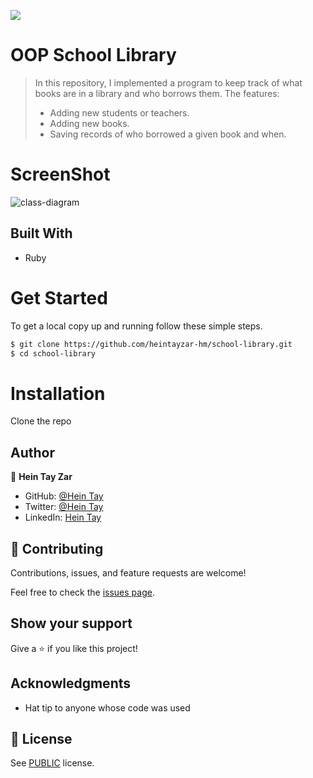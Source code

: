 ![](https://img.shields.io/badge/school-library-blue)

# OOP School Library

> In this repository, I implemented a program to keep track of what books are in a library and who borrows them. The features:
> - Adding new students or teachers.
> - Adding new books.
> - Saving records of who borrowed a given book and when.


# ScreenShot
![class-diagram](https://raw.githubusercontent.com/microverseinc/curriculum-ruby/main/oop/images/uml_class_diagram.png?token=GHSAT0AAAAAAB5QW2PM5QYRYW74ZK27HOAKY6ZGTBA)


## Built With

- Ruby

# Get Started
To get a local copy up and running follow these simple steps.

```bash
$ git clone https://github.com/heintayzar-hm/school-library.git
$ cd school-library

```

# Installation
Clone the repo

## Author

👤 **Hein Tay Zar**

- GitHub: [@Hein Tay](https://github.com/heintayzar-hm)
- Twitter: [@Hein Tay](https://twitter.com/heintayzarhm)
- LinkedIn: [Hein Tay](https://www.linkedin.com/in/hein-tay-zar)

## 🤝 Contributing

Contributions, issues, and feature requests are welcome!

Feel free to check the [issues page](https://github.com/heintayzar-hm/school-library/issues/).

## Show your support

Give a ⭐️ if you like this project!

## Acknowledgments

- Hat tip to anyone whose code was used

## 📝 License

See [PUBLIC](./LICENSE) license.